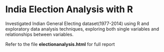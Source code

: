 # India Election Analysis with R

Investigated Indian General Electing dataset(1977-2014) using R and exploratory data analysis techniques, 
exploring both single variables and relationships between variables.

Refer to the file **electionanalysis.html** for full report
